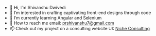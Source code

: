 - 👋 Hi, I’m Shivanshu Dwivedi
- 👀 I’m interested in crafting captivating front-end designs through code
- 🌱 I’m currently learning Angular and Selenium
- 💌 How to reach me email: prshivanshu7@gmail.com
- 📫 Check out my project on a consulting website UI: [Niche Consulting](https://nicheconsulting.netlify.app/)

